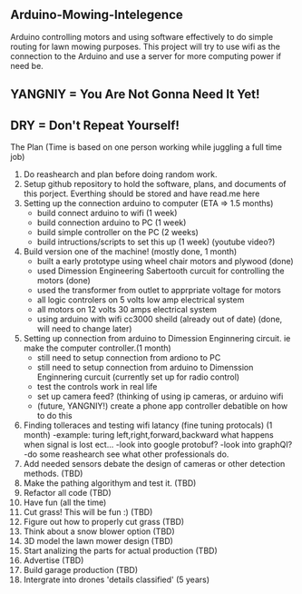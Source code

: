 ## Arduino-Mowing-Intelegence
Arduino controlling motors and using software effectively to do simple routing for lawn mowing purposes. This project will try to use wifi as the connection to the Arduino and use a server for more computing power if need be.

## YANGNIY = You Are Not Gonna Need It Yet!
## DRY = Don't Repeat Yourself!

The Plan (Time is based on one person working while juggling a full time job)
1. Do reashearch and plan before doing random work.
2. Setup github repository to hold the software, plans, and documents of this porject. Everthing should be stored and have read.me here
3. Setting up the connection arduino to computer (ETA => 1.5 months)
    - build connect arduino to wifi (1 week)
    - build connection arduino to PC (1 week)
    - build simple controller on the PC (2 weeks)
    - build intructions/scripts to set this up (1 week) (youtube video?)
4. Build version one of the machine! (mostly done, 1 month)
    - built a early prototype using wheel chair motors and plywood (done)
    - used Dimession Engineering Sabertooth curcuit for controlling the motors (done)
    - used the transformer from outlet to apprpriate voltage for motors
    - all logic controlers on 5 volts low amp electrical system
    - all motors on 12 volts 30 amps electrical system
    - using arduino with wifi cc3000 sheild (already out of date) (done, will need to change later)
5. Setting up connection from arduino to Dimession Enginnering circuit. ie make the computer controller.(1 month)
    - still need to setup connection from ardiono to PC
    - still need to setup connection from arduino to Dimenssion Enginnering curcuit (currently set up for radio control)
    - test the controls work in real life
    - set up camera feed? (thinking of using ip cameras, or arduino wifi 
    - (future, YANGNIY!) create a phone app controller debatible on how to do this
6. Finding tolleraces and testing wifi latancy (fine tuning protocals) (1 month)
    -example: turing left,right,forward,backward what happens when signal is lost ect...
    -look into google protobuf?
    -look into graphQI?
    -do some reashearch see what other professionals do.
7. Add needed sensors debate the design of cameras or other detection methods. (TBD)
8. Make the pathing algorithym and test it. (TBD)
9. Refactor all code (TBD)
10. Have fun (all the time)
11. Cut grass! This will be fun :) (TBD)
12. Figure out how to properly cut grass (TBD)
13. Think about a snow blower option (TBD)
14. 3D model the lawn mower design (TBD)
15. Start analizing the parts for actual production (TBD)
16. Advertise (TBD)
17. Build garage production (TBD)
18. Intergrate into drones 'details classified' (5 years)
